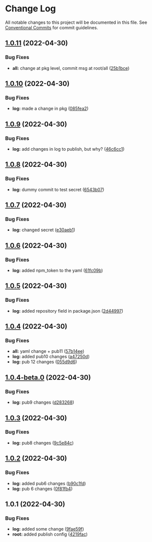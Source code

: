 # Change Log

All notable changes to this project will be documented in this file.
See [Conventional Commits](https://conventionalcommits.org) for commit guidelines.

## [1.0.11](https://github.com/subhranshudas/ghpubtest/compare/@dasubh/ghpub@1.0.10...@dasubh/ghpub@1.0.11) (2022-04-30)


### Bug Fixes

* **all:** change at pkg level, commit msg at root/all ([25b1bce](https://github.com/subhranshudas/ghpubtest/commit/25b1bcea40d55013dcfaf26ced52d0fc8f772d96))





## [1.0.10](https://github.com/subhranshudas/ghpubtest/compare/@dasubh/ghpub@1.0.9...@dasubh/ghpub@1.0.10) (2022-04-30)


### Bug Fixes

* **log:** made a change in pkg ([085fea2](https://github.com/subhranshudas/ghpubtest/commit/085fea20028a55d06357cf917d79a0252e5f48e6))





## [1.0.9](https://github.com/subhranshudas/ghpubtest/compare/@dasubh/ghpub@1.0.8...@dasubh/ghpub@1.0.9) (2022-04-30)


### Bug Fixes

* **log:** add changes in log to publish, but why? ([46c6cc1](https://github.com/subhranshudas/ghpubtest/commit/46c6cc1cd36938101dc6e9f42ec56f369b703291))





## [1.0.8](https://github.com/subhranshudas/ghpubtest/compare/@dasubh/ghpub@1.0.7...@dasubh/ghpub@1.0.8) (2022-04-30)


### Bug Fixes

* **log:** dummy commit to test secret ([6543b07](https://github.com/subhranshudas/ghpubtest/commit/6543b078fa1da5ec72bd35ee617faa616b5a66e1))





## [1.0.7](https://github.com/subhranshudas/ghpubtest/compare/@dasubh/ghpub@1.0.6...@dasubh/ghpub@1.0.7) (2022-04-30)


### Bug Fixes

* **log:** changed secret ([e30aeb1](https://github.com/subhranshudas/ghpubtest/commit/e30aeb17421d316bacc61b053530a2ed7e55637d))





## [1.0.6](https://github.com/subhranshudas/ghpubtest/compare/@dasubh/ghpub@1.0.5...@dasubh/ghpub@1.0.6) (2022-04-30)


### Bug Fixes

* **log:** added npm_token to the yaml ([61fc09b](https://github.com/subhranshudas/ghpubtest/commit/61fc09b759b399fc46a62bd590c775a1b91b2536))





## [1.0.5](https://github.com/subhranshudas/ghpubtest/compare/@dasubh/ghpub@1.0.4...@dasubh/ghpub@1.0.5) (2022-04-30)


### Bug Fixes

* **log:** added repository field in package.json ([2d44997](https://github.com/subhranshudas/ghpubtest/commit/2d44997380737a4c92a5fad2b42a99669cbee6d9))





## [1.0.4](https://github.com/subhranshudas/ghpubtest/compare/@dasubh/ghpub@1.0.4-beta.0...@dasubh/ghpub@1.0.4) (2022-04-30)


### Bug Fixes

* **all:** yaml change + pub11 ([57b14ee](https://github.com/subhranshudas/ghpubtest/commit/57b14ee31b48428f5a4d2e1b78b9031150e33b27))
* **log:** added pub10 changes ([a47250d](https://github.com/subhranshudas/ghpubtest/commit/a47250d611846d7f8f2a6b917cb00d26db5291f7))
* **log:** pub 12 changes ([055d9d6](https://github.com/subhranshudas/ghpubtest/commit/055d9d67d642ffde205c39bd2c5fc33b52c11f32))





## [1.0.4-beta.0](https://github.com/subhranshudas/ghpubtest/compare/@dasubh/ghpub@1.0.3...@dasubh/ghpub@1.0.4-beta.0) (2022-04-30)


### Bug Fixes

* **log:** pub9 changes ([d283268](https://github.com/subhranshudas/ghpubtest/commit/d283268c9a2ef216d96fc2cc0f69912bd61cdf8e))





## [1.0.3](https://github.com/subhranshudas/ghpubtest/compare/@dasubh/ghpub@1.0.2...@dasubh/ghpub@1.0.3) (2022-04-30)


### Bug Fixes

* **log:** pub8 changes ([9c5e84c](https://github.com/subhranshudas/ghpubtest/commit/9c5e84c2df76bdca25b9b0efac36ef2f73081942))





## [1.0.2](https://github.com/subhranshudas/ghpubtest/compare/@dasubh/ghpub@1.0.1...@dasubh/ghpub@1.0.2) (2022-04-30)


### Bug Fixes

* **log:** added pub6 changes ([b90c1fd](https://github.com/subhranshudas/ghpubtest/commit/b90c1fd43f38a53e1ef1a2b4af6cd1e11763a760))
* **log:** pub 6 changes ([0f81fb4](https://github.com/subhranshudas/ghpubtest/commit/0f81fb488a5d0ffcb999f8b30de39ad2d17313cc))





## 1.0.1 (2022-04-30)


### Bug Fixes

* **log:** added some change ([9fae59f](https://github.com/subhranshudas/ghpubtest/commit/9fae59fa01bb4099248d7b3417c95877825a1e5b))
* **root:** added publish config ([4219fac](https://github.com/subhranshudas/ghpubtest/commit/4219facfd569bc114dc4c25d4da12553ebad5af1))
